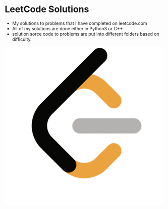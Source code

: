 # LeetCode Solutions
- My solutions to problems that I have completed on leetcode.com
- All of my solutions are done either in Python3 or C++
- solution sorce code to problems are put into different folders based on difficulty.

![Alt text](https://github.com/MalikCoderGreen/LeetCode_Problems/blob/main/LeetCode_logo_black.png?raw=true "leet code icon")
